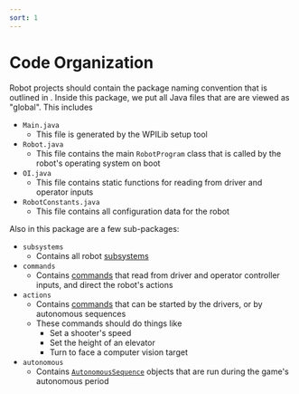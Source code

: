 ```yaml
---
sort: 1
---
```


# Code Organization

Robot projects should contain the package naming convention that is outlined in [](). Inside this package, we put all Java files that are are viewed as "global". This includes

 - `Main.java`
   - This file is generated by the WPILib setup tool
 - `Robot.java`
   - This file contains the main `RobotProgram` class that is called by the robot's operating system on boot
 - `OI.java`
   - This file contains static functions for reading from driver and operator inputs
 - `RobotConstants.java`
   - This file contains all configuration data for the robot

Also in this package are a few sub-packages:

 - `subsystems`
   - Contains all robot [subsystems]()
 - `commands`
   - Contains [commands]() that read from driver and operator controller inputs, and direct the robot's actions
 - `actions`
   - Contains [commands]() that can be started by the drivers, or by autonomous sequences
   - These commands should do things like
     - Set a shooter's speed
     - Set the height of an elevator
     - Turn to face a computer vision target
 - `autonomous`
   - Contains [`AutonomousSequence`](/lib5k/javadoc/io/github/frc5024/lib5k/autonomous/AutonomousSequence.html) objects that are run during the game's autonomous period